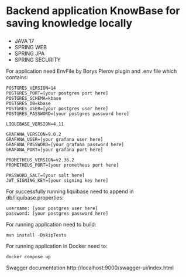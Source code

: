 # Backend application KnowBase for saving knowledge locally

###
- JAVA 17
- SPRING WEB
- SPRING JPA
- SPRING SECURITY

For application need EnvFile by Borys Pierov plugin and .env file which contains:
```dotenv
POSTGRES_VERSION=14
POSTGRES_PORT=[your postgres port here]
POSTGRES_SCHEMA=kbase
POSTGRES_DB=kbase
POSTGRES_USER=[your postgres user here]
POSTGRES_PASSWORD=[your postgres password here]

LIQUIBASE_VERSION=4.11

GRAFANA_VERSION=9.0.2
GRAFANA_USER=[your grafana user here]
GRAFANA_PASSWORD=[your grafana password here]
GRAFANA_PORT=[your grafana port here]

PROMETHEUS_VERSION=v2.36.2
PROMETHEUS_PORT=[your prometheus port here]

PASSWORD_SALT=[your salt here]
JWT_SIGNING_KEY=[your signing key here]
```
For successfully running liquibase need to append in db/liquibase.properties:
```dotenv
username: [your postgres user here]
password: [your postgres password here]
```
For running application need to build:
```dotenv
mvn install -DskipTests
```
For running application in Docker need to:
```dotenv
docker compose up
```

Swagger documentation http://localhost:9000/swagger-ui/index.html
